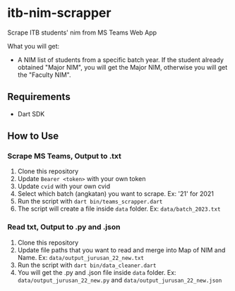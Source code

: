 # itb-nim-scrapper

Scrape ITB students' nim from MS Teams Web App

What you will get:
- A NIM list of students from a specific batch year. If the student already obtained "Major NIM", you will get the Major NIM, otherwise you will get the "Faculty NIM".

## Requirements
- Dart SDK

## How to Use

### Scrape MS Teams, Output to .txt

1. Clone this repository
2. Update `Bearer <token>` with your own token
3. Update `cvid` with your own cvid
4. Select which batch (angkatan) you want to scrape. Ex: '21' for 2021
5. Run the script with `dart bin/teams_scrapper.dart`
6. The script will create a file inside `data` folder. Ex: `data/batch_2023.txt`

### Read txt, Output to .py and .json

1. Clone this repository
2. Update file paths that you want to read and merge into Map of NIM and Name. Ex: `data/output_jurusan_22_new.txt`
3. Run the script with `dart bin/data_cleaner.dart`
4. You will get the .py and .json file inside `data` folder. Ex: `data/output_jurusan_22_new.py` and `data/output_jurusan_22_new.json`
